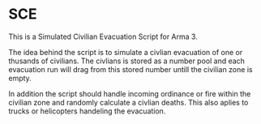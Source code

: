 # SCE
This is a Simulated Civilian Evacuation Script for Arma 3.

The idea behind the script is to simulate a civlian evacuation of one or thusands of civilians. The civlians is stored as a number pool and each evacuation run will drag from this stored number untill the civilian zone is empty.

In addition the script should handle incoming ordinance or fire within the civilian zone and randomly calculate a civlian deaths. This also aplies to trucks or helicopters handeling the evacuation.
